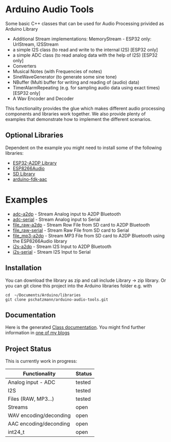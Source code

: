 # Arduino Audio Tools

Some basic C++ classes that can be used for Audio Processing privided as Arduino Library

- Additional Stream implementations: MemoryStream - ESP32 only: UrlStream, I2SStream
- a simple I2S class (to read and write to the internal I2S) [ESP32 only]
- a simple ADC class (to read analog data with the help of I2S) [ESP32 only]
- Converters
- Musical Notes (with Frequencies of notes)
- SineWaveGenerator (to generate some sine tone)
- NBuffer (Multi buffer for writing and reading of (audio) data)
- TimerAlarmRepeating (e.g. for sampling audio data using exact times) [ESP32 only]
- A Wav Encoder and Decoder

This functionality provides the glue which makes different audio processing components and libraries work together.
We also provide plenty of examples that demonstrate how to implement the different scenarios.

## Optional Libraries

Dependent on the example you might need to install some of the following libraries:

- [ESP32-A2DP Library](https://github.com/pschatzmann/ESP32-A2DP)
- [ESP8266Audio](https://github.com/earlephilhower/ESP8266Audio)
- [SD Library](https://www.arduino.cc/en/reference/SD)
- [arduino-fdk-aac](https://github.com/pschatzmann/arduino-fdk-aac)


# Examples

- [adc-a2dp](examples/adc-a2dp) - Stream Analog input to A2DP Bluetooth 
- [adc-serial](examples/adc-serial) - Stream Analog input to Serial
- [file_raw-a2dp](examples/file_raw-a2dp) - Stream Row File from SD card to A2DP Bluetooth
- [file_raw-serial](examples/file_raw-serial) - Stream Raw File from SD card to Serial
- [file_mp3-a2dp](examples/file_mp3-a2dp) - Stream MP3 File from SD card to A2DP Bluetooth using the ESP8266Audio library
- [i2s-a2dp](examples/i2s-a2dp) - Stream I2S Input to A2DP Bluetooth
- [i2s-serial](examples/i2s-serial) - Stream I2S Input to Serial


## Installation

You can download the library as zip and call include Library -> zip library. Or you can git clone this project into the Arduino libraries folder e.g. with

```
cd  ~/Documents/Arduino/libraries
git clone pschatzmann/arduino-audio-tools.git

```

## Documentation

Here is the generated [Class documentation](https://pschatzmann.github.io/arduino-audio-tools/html/annotated.html). You might find further information in [one of my blogs](https://www.pschatzmann.ch/home/category/machine-sound/)

## Project Status

This is currently work in progress:

| Functionality          | Status  |
|------------------------|---------|
| Analog input - ADC     | tested  |
| I2S                    | tested  |
| Files (RAW, MP3...)    | tested  |
| Streams                | open    |
| WAV encoding/deconding | open    |          
| AAC encoding/deconding | open    |          
| int24_t                | open    |           

